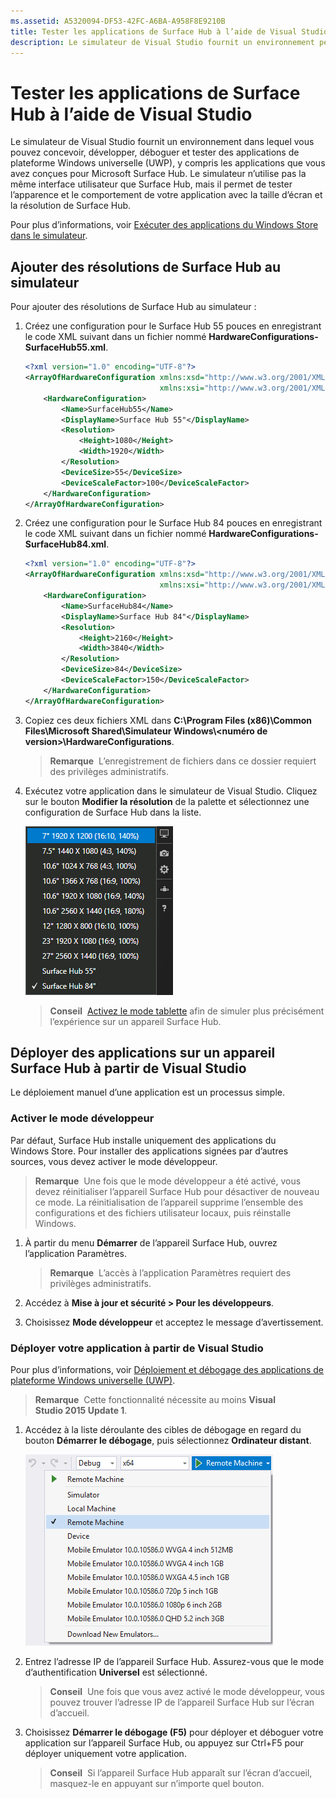 ```yaml
---
ms.assetid: A5320094-DF53-42FC-A6BA-A958F8E9210B
title: Tester les applications de Surface Hub à l’aide de Visual Studio
description: Le simulateur de Visual Studio fournit un environnement permettant de concevoir, développer, déboguer et tester des applications UWP, y compris les applications générées pour Surface Hub. 
---
```


# Tester les applications de Surface Hub à l’aide de Visual Studio
Le simulateur de Visual Studio fournit un environnement dans lequel vous pouvez concevoir, développer, déboguer et tester des applications de plateforme Windows universelle (UWP), y compris les applications que vous avez conçues pour Microsoft Surface Hub. Le simulateur n’utilise pas la même interface utilisateur que Surface Hub, mais il permet de tester l’apparence et le comportement de votre application avec la taille d’écran et la résolution de Surface Hub.

Pour plus d’informations, voir [Exécuter des applications du Windows Store dans le simulateur](https://msdn.microsoft.com/en-us/library/hh441475.aspx).

## Ajouter des résolutions de Surface Hub au simulateur
Pour ajouter des résolutions de Surface Hub au simulateur :

1. Créez une configuration pour le Surface Hub 55 pouces en enregistrant le code XML suivant dans un fichier nommé **HardwareConfigurations-SurfaceHub55.xml**.  

    ```xml
    <?xml version="1.0" encoding="UTF-8"?>
    <ArrayOfHardwareConfiguration xmlns:xsd="http://www.w3.org/2001/XMLSchema"
                                  xmlns:xsi="http://www.w3.org/2001/XMLSchema-instance">
        <HardwareConfiguration>
            <Name>SurfaceHub55</Name>
            <DisplayName>Surface Hub 55"</DisplayName>
            <Resolution>
                <Height>1080</Height>
                <Width>1920</Width>
            </Resolution>
            <DeviceSize>55</DeviceSize>
            <DeviceScaleFactor>100</DeviceScaleFactor>
        </HardwareConfiguration>
    </ArrayOfHardwareConfiguration>
    ```

2. Créez une configuration pour le Surface Hub 84 pouces en enregistrant le code XML suivant dans un fichier nommé **HardwareConfigurations-SurfaceHub84.xml**.

    ```xml
    <?xml version="1.0" encoding="UTF-8"?>
    <ArrayOfHardwareConfiguration xmlns:xsd="http://www.w3.org/2001/XMLSchema"
                                  xmlns:xsi="http://www.w3.org/2001/XMLSchema-instance">
        <HardwareConfiguration>
            <Name>SurfaceHub84</Name>
            <DisplayName>Surface Hub 84"</DisplayName>
            <Resolution>
                <Height>2160</Height>
                <Width>3840</Width>
            </Resolution>
            <DeviceSize>84</DeviceSize>
            <DeviceScaleFactor>150</DeviceScaleFactor>
        </HardwareConfiguration>
    </ArrayOfHardwareConfiguration>
    ```

3. Copiez ces deux fichiers XML dans **C:\Program Files (x86)\Common Files\Microsoft Shared\Simulateur Windows\\&lt;numéro de version&gt;\HardwareConfigurations**.

   > **Remarque**&nbsp;&nbsp;L’enregistrement de fichiers dans ce dossier requiert des privilèges administratifs.

4. Exécutez votre application dans le simulateur de Visual Studio. Cliquez sur le bouton **Modifier la résolution** de la palette et sélectionnez une configuration de Surface Hub dans la liste.

    ![Résolutions de simulateur de Visual Studio](images/vs-simulator-resolutions.png)
    
   > **Conseil**&nbsp;&nbsp;[Activez le mode tablette](http://windows.microsoft.com/en-us/windows-10/getstarted-like-a-tablet) afin de simuler plus précisément l’expérience sur un appareil Surface Hub.
   
## Déployer des applications sur un appareil Surface Hub à partir de Visual Studio 
Le déploiement manuel d’une application est un processus simple.

### Activer le mode développeur
Par défaut, Surface Hub installe uniquement des applications du Windows Store. Pour installer des applications signées par d’autres sources, vous devez activer le mode développeur. 

> **Remarque**&nbsp;&nbsp;Une fois que le mode développeur a été activé, vous devez réinitialiser l’appareil Surface Hub pour désactiver de nouveau ce mode. La réinitialisation de l’appareil supprime l’ensemble des configurations et des fichiers utilisateur locaux, puis réinstalle Windows.

1. À partir du menu **Démarrer** de l’appareil Surface Hub, ouvrez l’application Paramètres.

   >  **Remarque**&nbsp;&nbsp;L’accès à l’application Paramètres requiert des privilèges administratifs.
   
2. Accédez à **Mise à jour et sécurité > Pour les développeurs**.

3. Choisissez **Mode développeur** et acceptez le message d’avertissement.

### Déployer votre application à partir de Visual Studio
Pour plus d’informations, voir [Déploiement et débogage des applications de plateforme Windows universelle (UWP)](https://msdn.microsoft.com/en-us/windows/uwp/debug-test-perf/deploying-and-debugging-uwp-apps).

   > **Remarque**&nbsp;&nbsp;Cette fonctionnalité nécessite au moins **Visual Studio 2015 Update 1**.

1. Accédez à la liste déroulante des cibles de débogage en regard du bouton **Démarrer le débogage**, puis sélectionnez **Ordinateur distant**.

    <!--lcap: in your screenshot, you have local machine selected-->

   ![Liste déroulante des cibles de débogage Visual Studio](images/vs-debug-target.png)
   
2. Entrez l’adresse IP de l’appareil Surface Hub. Assurez-vous que le mode d’authentification **Universel** est sélectionné.

   > **Conseil**&nbsp;&nbsp;Une fois que vous avez activé le mode développeur, vous pouvez trouver l’adresse IP de l’appareil Surface Hub sur l’écran d’accueil.
   
3. Choisissez **Démarrer le débogage (F5)** pour déployer et déboguer votre application sur l’appareil Surface Hub, ou appuyez sur Ctrl+F5 pour déployer uniquement votre application.

   > **Conseil**&nbsp;&nbsp;Si l’appareil Surface Hub apparaît sur l’écran d’accueil, masquez-le en appuyant sur n’importe quel bouton.



<!--HONumber=Mar16_HO5-->


